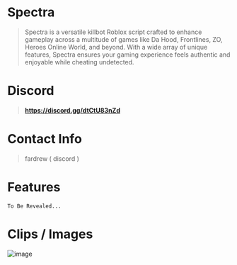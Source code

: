 # Spectra
> Spectra is a versatile killbot Roblox script crafted to enhance gameplay across a multitude of games like Da Hood, Frontlines, ZO, Heroes Online World, and beyond. With a wide array of unique features, Spectra ensures your gaming experience feels authentic and enjoyable while cheating undetected.
# Discord
> **https://discord.gg/dtCtU83nZd**
# Contact Info
> fardrew ( discord )
# Features
```To Be Revealed...```
# Clips / Images
![image](https://github.com/fardrew/Spectra/assets/160489710/0933f7cc-d677-451d-afbb-da388cd66363)
